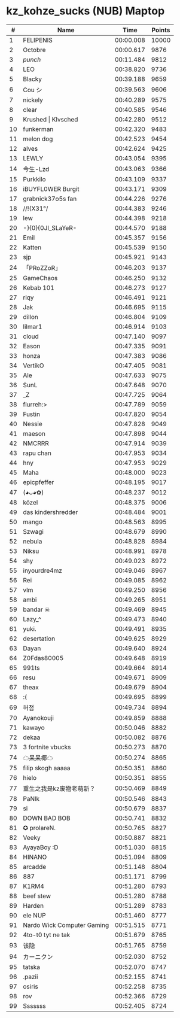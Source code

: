 # kz_kohze_sucks (NUB) Maptop

|  # | Name | Time | Points |
|-------------- | -------------- | -------------- | -------------- | 
| 1 | FELIPENIS | 00:00.008 | 10000 | 
| 2 | Octobre | 00:00.617 | 9876 | 
| 3 | _punch_ | 00:11.484 | 9812 | 
| 4 | LEO | 00:38.820 | 9736 | 
| 5 | Blacky | 00:39.188 | 9659 | 
| 6 | Cou シ | 00:39.563 | 9606 | 
| 7 | nickely | 00:40.289 | 9575 | 
| 8 | clear | 00:40.585 | 9546 | 
| 9 | Krushed \| Klvsched | 00:42.280 | 9512 | 
| 10 | funkerman | 00:42.320 | 9483 | 
| 11 | melon dog | 00:42.523 | 9454 | 
| 12 | alves | 00:42.624 | 9425 | 
| 13 | LEWLY | 00:43.054 | 9395 | 
| 14 | 今生-Lzd | 00:43.063 | 9366 | 
| 15 | Purkkilo | 00:43.109 | 9337 | 
| 16 | iBUYFL0WER Burgit | 00:43.171 | 9309 | 
| 17 | grabnick37o5s fan | 00:44.226 | 9276 | 
| 18 | /\/!(X31°/ | 00:44.383 | 9246 | 
| 19 | lew | 00:44.398 | 9218 | 
| 20 | -}{0}{0JI_SLaYeR- | 00:44.570 | 9188 | 
| 21 | Emil | 00:45.357 | 9156 | 
| 22 | Katten | 00:45.539 | 9150 | 
| 23 | sjp | 00:45.921 | 9143 | 
| 24 | 「PRoZZoR」 | 00:46.203 | 9137 | 
| 25 | GameChaos | 00:46.250 | 9132 | 
| 26 | Kebab 101 | 00:46.273 | 9127 | 
| 27 | riqy | 00:46.491 | 9121 | 
| 28 | Jak | 00:46.695 | 9115 | 
| 29 | dillon | 00:46.804 | 9109 | 
| 30 | lilmar1 | 00:46.914 | 9103 | 
| 31 | cloud | 00:47.140 | 9097 | 
| 32 | Eason | 00:47.335 | 9091 | 
| 33 | honza | 00:47.383 | 9086 | 
| 34 | VertikO | 00:47.405 | 9081 | 
| 35 | Ale | 00:47.633 | 9075 | 
| 36 | SunL | 00:47.648 | 9070 | 
| 37 | _Z | 00:47.725 | 9064 | 
| 38 | flurreh:> | 00:47.789 | 9059 | 
| 39 | Fustin | 00:47.820 | 9054 | 
| 40 | Nessie | 00:47.828 | 9049 | 
| 41 | maeson | 00:47.898 | 9044 | 
| 42 | NMCRRR | 00:47.914 | 9039 | 
| 43 | rapu chan | 00:47.953 | 9034 | 
| 44 | hny | 00:47.953 | 9029 | 
| 45 | Maha | 00:48.000 | 9023 | 
| 46 | epicpfeffer | 00:48.195 | 9017 | 
| 47 | (◕ᴗ◕✿) | 00:48.237 | 9012 | 
| 48 | közel | 00:48.375 | 9006 | 
| 49 | das kindershredder | 00:48.484 | 9001 | 
| 50 | mango | 00:48.563 | 8995 | 
| 51 | Szwagi | 00:48.679 | 8990 | 
| 52 | nebula | 00:48.828 | 8984 | 
| 53 | Niksu | 00:48.991 | 8978 | 
| 54 | shy | 00:49.023 | 8972 | 
| 55 | inyourdre4mz | 00:49.046 | 8967 | 
| 56 | Rei | 00:49.085 | 8962 | 
| 57 | vlm | 00:49.250 | 8956 | 
| 58 | ambi | 00:49.265 | 8951 | 
| 59 | bandar ☠ | 00:49.469 | 8945 | 
| 60 | Lazy_^ | 00:49.473 | 8940 | 
| 61 | yuki. | 00:49.491 | 8935 | 
| 62 | desertation | 00:49.625 | 8929 | 
| 63 | Dayan | 00:49.640 | 8924 | 
| 64 | Z0Fdas80005 | 00:49.648 | 8919 | 
| 65 | 991ts | 00:49.664 | 8914 | 
| 66 | resu | 00:49.671 | 8909 | 
| 67 | theax | 00:49.679 | 8904 | 
| 68 | :( | 00:49.695 | 8899 | 
| 69 | 허접 | 00:49.734 | 8894 | 
| 70 | Ayanokouji | 00:49.859 | 8888 | 
| 71 | kawayo | 00:50.046 | 8882 | 
| 72 | dekaa | 00:50.082 | 8876 | 
| 73 | 3 fortnite vbucks | 00:50.273 | 8870 | 
| 74 | ☁呆呆椰☁ | 00:50.274 | 8865 | 
| 75 | filip skogh aaaaa | 00:50.351 | 8860 | 
| 76 | hielo | 00:50.351 | 8855 | 
| 77 | 重生之我是kz废物老萌新？ | 00:50.469 | 8849 | 
| 78 | PaNlk | 00:50.546 | 8843 | 
| 79 | si | 00:50.679 | 8837 | 
| 80 | DOWN BAD BOB | 00:50.741 | 8832 | 
| 81 | ✪ prolareN. | 00:50.765 | 8827 | 
| 82 | Veeky | 00:50.887 | 8821 | 
| 83 | AyayaBoy :D | 00:51.030 | 8815 | 
| 84 | HINANO | 00:51.094 | 8809 | 
| 85 | arcadde | 00:51.148 | 8804 | 
| 86 | 887 | 00:51.171 | 8799 | 
| 87 | K1RM4 | 00:51.280 | 8793 | 
| 88 | beef stew | 00:51.280 | 8788 | 
| 89 | Harden | 00:51.289 | 8783 | 
| 90 | ele NUP | 00:51.460 | 8777 | 
| 91 | Nardo Wick Computer Gaming | 00:51.515 | 8771 | 
| 92 | 4to-t0 tyt ne tak | 00:51.679 | 8765 | 
| 93 | 该隐 | 00:51.765 | 8759 | 
| 94 | カーニクン | 00:52.030 | 8752 | 
| 95 | tatska | 00:52.070 | 8747 | 
| 96 | .pazii | 00:52.155 | 8741 | 
| 97 | osiris | 00:52.258 | 8735 | 
| 98 | rov | 00:52.366 | 8729 | 
| 99 | Sssssss | 00:52.405 | 8724 | 

